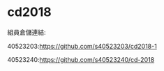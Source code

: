# cd2018
組員倉儲連結:

40523203:https://github.com/s40523203/cd2018-1

40523240:https://github.com/s40523240/cd-2018
